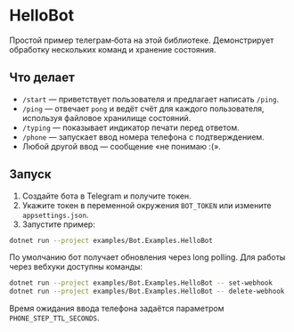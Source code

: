 # HelloBot

Простой пример телеграм‑бота на этой библиотеке.
Демонстрирует обработку нескольких команд и хранение состояния.

## Что делает

- `/start` — приветствует пользователя и предлагает написать `/ping`.
- `/ping` — отвечает `pong` и ведёт счёт для каждого пользователя, используя файловое хранилище состояний.
- `/typing` — показывает индикатор печати перед ответом.
- `/phone` — запускает ввод номера телефона с подтверждением.
- Любой другой ввод — сообщение «не понимаю :(».

## Запуск

1. Создайте бота в Telegram и получите токен.
2. Укажите токен в переменной окружения `BOT_TOKEN` или измените `appsettings.json`.
3. Запустите пример:

```bash
dotnet run --project examples/Bot.Examples.HelloBot
```

По умолчанию бот получает обновления через long polling.
Для работы через вебхуки доступны команды:

```bash
dotnet run --project examples/Bot.Examples.HelloBot -- set-webhook
dotnet run --project examples/Bot.Examples.HelloBot -- delete-webhook
```

Время ожидания ввода телефона задаётся параметром `PHONE_STEP_TTL_SECONDS`.
